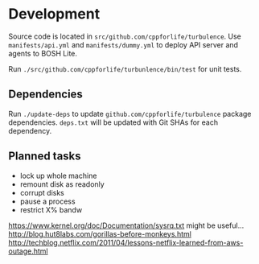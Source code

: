 # Development

Source code is located in `src/github.com/cppforlife/turbulence`. Use `manifests/api.yml` and `manifests/dummy.yml` to deploy API server and agents to BOSH Lite.

Run `./src/github.com/cppforlife/turbunlence/bin/test` for unit tests.

## Dependencies

Run `./update-deps` to update `github.com/cppforlife/turbulence` package dependencies. `deps.txt` will be updated with Git SHAs for each dependency.

## Planned tasks

- lock up whole machine
- remount disk as readonly
- corrupt disks
- pause a process
- restrict X% bandw

https://www.kernel.org/doc/Documentation/sysrq.txt might be useful...
http://blog.hut8labs.com/gorillas-before-monkeys.html
http://techblog.netflix.com/2011/04/lessons-netflix-learned-from-aws-outage.html
